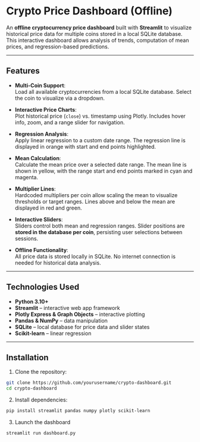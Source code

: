 # Crypto Price Dashboard (Offline)

An **offline cryptocurrency price dashboard** built with **Streamlit** to visualize historical price data for multiple coins stored in a local SQLite database. This interactive dashboard allows analysis of trends, computation of mean prices, and regression-based predictions.

---

## Features

- **Multi-Coin Support**:  
  Load all available cryptocurrencies from a local SQLite database. Select the coin to visualize via a dropdown.

- **Interactive Price Charts**:  
  Plot historical price (`close`) vs. timestamp using Plotly. Includes hover info, zoom, and a range slider for navigation.

- **Regression Analysis**:  
  Apply linear regression to a custom date range. The regression line is displayed in orange with start and end points highlighted.

- **Mean Calculation**:  
  Calculate the mean price over a selected date range. The mean line is shown in yellow, with the range start and end points marked in cyan and magenta.

- **Multiplier Lines**:  
  Hardcoded multipliers per coin allow scaling the mean to visualize thresholds or target ranges. Lines above and below the mean are displayed in red and green.

- **Interactive Sliders**:  
  Sliders control both mean and regression ranges. Slider positions are **stored in the database per coin**, persisting user selections between sessions.

- **Offline Functionality**:  
  All price data is stored locally in SQLite. No internet connection is needed for historical data analysis.

---

## Technologies Used

- **Python 3.10+**
- **Streamlit** – interactive web app framework
- **Plotly Express & Graph Objects** – interactive plotting
- **Pandas & NumPy** – data manipulation
- **SQLite** – local database for price data and slider states
- **Scikit-learn** – linear regression

---

## Installation

1. Clone the repository:

```bash
git clone https://github.com/yourusername/crypto-dashboard.git
cd crypto-dashboard
```

2. Install dependencies:

```bash
pip install streamlit pandas numpy plotly scikit-learn
```

3. Launch the dashboard


```bash
streamlit run dashboard.py
```
